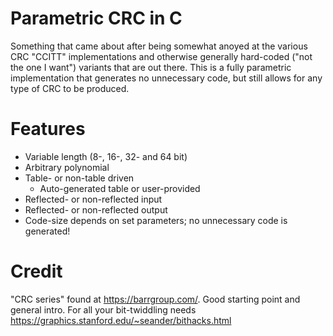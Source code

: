 # Parametric CRC in C
Something that came about after being somewhat anoyed at the various CRC "CCITT" implementations and otherwise generally hard-coded ("not the one I want") variants that are out there. This is a fully parametric implementation that generates no unnecessary code, but still allows for any type of CRC to be produced.

# Features
* Variable length (8-, 16-, 32- and 64 bit)
* Arbitrary polynomial
* Table- or non-table driven
  * Auto-generated table or user-provided
* Reflected- or non-reflected input
* Reflected- or non-reflected output
* Code-size depends on set parameters; no unnecessary code is generated!

# Credit
 "CRC series" found at <https://barrgroup.com/>. Good starting point and general intro.
 For all your bit-twiddling needs <https://graphics.stanford.edu/~seander/bithacks.html>
